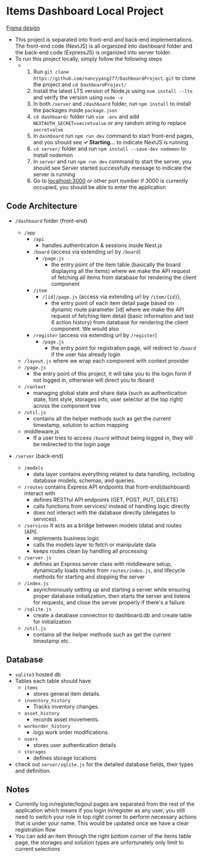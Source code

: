 # Items Dashboard Local Project
[Figma design](https://www.figma.com/design/TJC8pHuIZ3eLwg9cLv4iE7/Dashboard-Management?node-id=10-1239&t=QVYwkoAoxtFz5uQP-0)
- This project is separated into front-end and back-end implementations. The front-end code (NextJS) is all organized into dashboard folder and the back-end code (ExpressJS) is organized into server folder. 
- To run this project locally, simply follow the following steps
    - 1. Run `git clone https://github.com/nancyyang277/DashboardProject.git` to clone the project and `cd DashboardProject/`
      2. Install the latest LTS version of Node.js using `nvm install --lts` and verify the version using `node -v`
      3. In both `/server` and `/dashboard` folder, run `npm install` to install the packages inside `package.json`
      4. `cd dashboard/` folder run `vim .env` and add `NEXTAUTH_SECRET=secretvalue` or any random string to replace `secretvalue`
      5. In `dashboard` run `npm run dev` command to start front-end pages, and you should see  **✓ Starting..**. to indicate NextJS is running
      6. `cd server/` folder and run `npm install --save-dev nodemon` to install nodemon
      7. In `server` and run `npm run dev` command to start the server, you should see Server started successfully message to indicate the server is running
      8. Go to [localhost:3000](http://localhost:3000) or other port number if 3000 is currently occupied, you should be able to enter the application
     

## Code Architecture

- `/dashboard` folder (front-end)
  - `/app`
      - `/api`
        - handles authentication & sessions inside Next.js
      - `/board` (access via extending url by `/board`)
        - `/page.js`
          - the entry point of the item table (basically the board displaying all the items) where we make the API request of fetching all items from database for rendering the client component
      - `/item`
        - `/[id]/page.js` (access via extending url by `/item/{id}`),
          -  the entry point of each item detail page based on dynamic route parameter [id] where we make the API request of fetching item detail (basic information and last 6 action history) from database for rendering the client component. We would also
      - `/register` (access via extending url by `/register`)
        - `/page.js`
          - the entry point for registration page, will redirect to `/board` if the user has already login
  - `/layout.js` where we wrap each component with context provider
  - `/page.js`
    - the entry point of this project, it will take you to the login form if not logged in, otherwise will direct you to /board
  - `/context`
    - managing global state and share data (such as authentication state, font style, storages info, user selector at the top right) across the component tree
  - `/util.js`
    - contains all the helper methods such as get the current timestamp, solution to action mapping
  - middleware.js
    - If a user tries to access `/board` without being logged in, they will be redirected to the login page
     
- `/server` (back-end)
  - `/models`
    - data layer contains everything related to data handling, including database models, schemas, and queries.
  - `/routes` contains Express API endpoints that front-end(dashboard) interact with
    - defines RESTful API endpoints (GET, POST, PUT, DELETE)
    - calls functions from services/ instead of handling logic directly
    - does not interact with the database directly (delegates to services).
  - `/services` It acts as a bridge between models (data) and routes (API).
    - implements business logic
    - calls the models layer to fetch or manipulate data
    - keeps routes clean by handling all processing
  - `/server.js`
    - defines an Express server class with middleware setup, dynamically loads routes from `routes/index.js`, and lifecycle methods for starting and stopping the server
  - `/index.js`
    - asynchronously setting up and starting a server while ensuring proper database initialization, then starts the server and listens for requests, and close the server properly if there's a failure
  - `/sqlite.js`
    - create a database connection to dashboard.db and create table for initialization
  - `/util.js`
    - contains all the helper methods such as get the current timestamp etc.
       
## Database
- `sqlite3` hosted db
- Tables each table should have 
  - `items`
    - stores general item details.
  - `inventory_history`
      - Tracks inventory changes.
  - `asset_history`
      - records asset movements.
  - `workorder_history`
      - logs work order modifications.
  - `users`
      - stores user authentication details
  - `storages`
      - defines storage locations
- check out `server/sqlite.js` for the detailed database fields, their types and definition.
 
## Notes
- Currently log in/register/logout pages are separated from the rest of the application which means if you login in/register as any user, you still need to switch your role in top right corner to perform necessary actions that is under your name. This would be updated once we have a clear registration flow
- You can add an item through the right bottom corner of the items table page, the storages and solution types are unfortunately only limit to current selections
